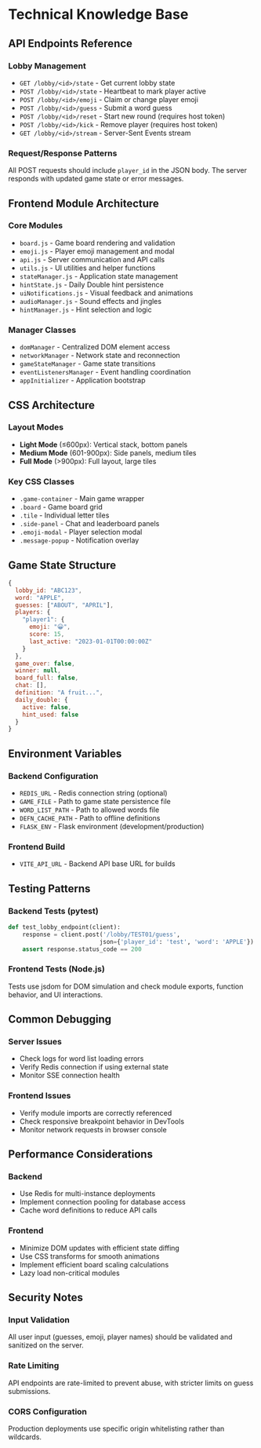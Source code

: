 # Technical Knowledge Base

## API Endpoints Reference

### Lobby Management
- `GET /lobby/<id>/state` - Get current lobby state
- `POST /lobby/<id>/state` - Heartbeat to mark player active
- `POST /lobby/<id>/emoji` - Claim or change player emoji
- `POST /lobby/<id>/guess` - Submit a word guess
- `POST /lobby/<id>/reset` - Start new round (requires host token)
- `POST /lobby/<id>/kick` - Remove player (requires host token)
- `GET /lobby/<id>/stream` - Server-Sent Events stream

### Request/Response Patterns
All POST requests should include `player_id` in the JSON body. The server responds with updated game state or error messages.

## Frontend Module Architecture

### Core Modules
- `board.js` - Game board rendering and validation
- `emoji.js` - Player emoji management and modal
- `api.js` - Server communication and API calls  
- `utils.js` - UI utilities and helper functions
- `stateManager.js` - Application state management
- `hintState.js` - Daily Double hint persistence
- `uiNotifications.js` - Visual feedback and animations
- `audioManager.js` - Sound effects and jingles
- `hintManager.js` - Hint selection and logic

### Manager Classes
- `domManager` - Centralized DOM element access
- `networkManager` - Network state and reconnection
- `gameStateManager` - Game state transitions
- `eventListenersManager` - Event handling coordination
- `appInitializer` - Application bootstrap

## CSS Architecture

### Layout Modes
- **Light Mode** (≤600px): Vertical stack, bottom panels
- **Medium Mode** (601-900px): Side panels, medium tiles  
- **Full Mode** (>900px): Full layout, large tiles

### Key CSS Classes
- `.game-container` - Main game wrapper
- `.board` - Game board grid
- `.tile` - Individual letter tiles
- `.side-panel` - Chat and leaderboard panels
- `.emoji-modal` - Player selection modal
- `.message-popup` - Notification overlay

## Game State Structure

```javascript
{
  lobby_id: "ABC123",
  word: "APPLE",
  guesses: ["ABOUT", "APRIL"],
  players: {
    "player1": {
      emoji: "😀",
      score: 15,
      last_active: "2023-01-01T00:00:00Z"
    }
  },
  game_over: false,
  winner: null,
  board_full: false,
  chat: [],
  definition: "A fruit...",
  daily_double: {
    active: false,
    hint_used: false
  }
}
```

## Environment Variables

### Backend Configuration
- `REDIS_URL` - Redis connection string (optional)
- `GAME_FILE` - Path to game state persistence file
- `WORD_LIST_PATH` - Path to allowed words file
- `DEFN_CACHE_PATH` - Path to offline definitions
- `FLASK_ENV` - Flask environment (development/production)

### Frontend Build
- `VITE_API_URL` - Backend API base URL for builds

## Testing Patterns

### Backend Tests (pytest)
```python
def test_lobby_endpoint(client):
    response = client.post('/lobby/TEST01/guess', 
                          json={'player_id': 'test', 'word': 'APPLE'})
    assert response.status_code == 200
```

### Frontend Tests (Node.js)
Tests use jsdom for DOM simulation and check module exports, function behavior, and UI interactions.

## Common Debugging

### Server Issues
- Check logs for word list loading errors
- Verify Redis connection if using external state
- Monitor SSE connection health

### Frontend Issues  
- Verify module imports are correctly referenced
- Check responsive breakpoint behavior in DevTools
- Monitor network requests in browser console

## Performance Considerations

### Backend
- Use Redis for multi-instance deployments
- Implement connection pooling for database access
- Cache word definitions to reduce API calls

### Frontend
- Minimize DOM updates with efficient state diffing
- Use CSS transforms for smooth animations
- Implement efficient board scaling calculations
- Lazy load non-critical modules

## Security Notes

### Input Validation
All user input (guesses, emoji, player names) should be validated and sanitized on the server.

### Rate Limiting
API endpoints are rate-limited to prevent abuse, with stricter limits on guess submissions.

### CORS Configuration
Production deployments use specific origin whitelisting rather than wildcards.